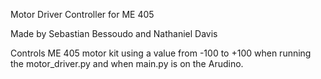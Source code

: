 Motor Driver Controller for ME 405

Made by Sebastian Bessoudo and Nathaniel Davis

Controls ME 405 motor kit using a value from -100 to +100 when running the motor_driver.py and when main.py is on the Arudino.
